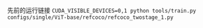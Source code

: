 先前的运行链接
`CUDA_VISIBLE_DEVICES=0,1 python tools/train.py configs/single/ViT-base/refcoco/refcoco_twostage_1.py`